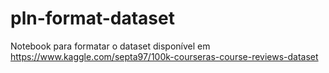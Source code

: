 # pln-format-dataset
Notebook para formatar o dataset disponível em https://www.kaggle.com/septa97/100k-courseras-course-reviews-dataset
